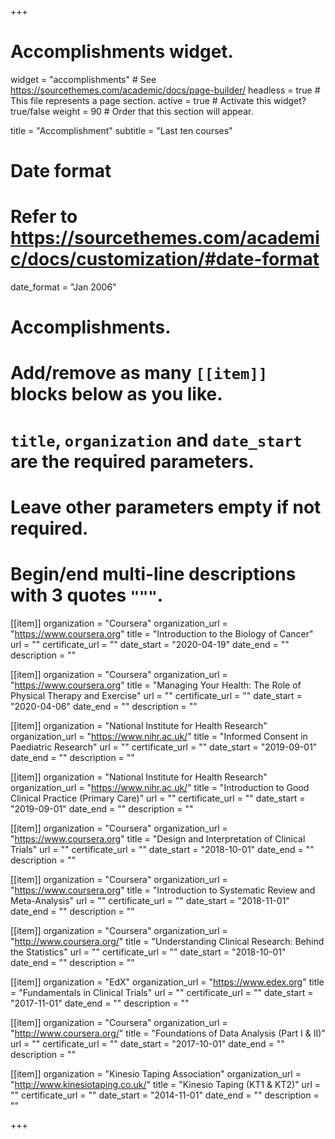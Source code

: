 +++
# Accomplishments widget.
widget = "accomplishments"  # See https://sourcethemes.com/academic/docs/page-builder/
headless = true  # This file represents a page section.
active = true  # Activate this widget? true/false
weight = 90  # Order that this section will appear.

title = "Accomplishment"
subtitle = "Last ten courses"

# Date format
#   Refer to https://sourcethemes.com/academic/docs/customization/#date-format
date_format = "Jan 2006"

# Accomplishments.
#   Add/remove as many `[[item]]` blocks below as you like.
#   `title`, `organization` and `date_start` are the required parameters.
#   Leave other parameters empty if not required.
#   Begin/end multi-line descriptions with 3 quotes `"""`.

[[item]]
  organization = "Coursera"
  organization_url = "https://www.coursera.org"
  title = "Introduction to the Biology of Cancer"
  url = ""
  certificate_url = ""
  date_start = "2020-04-19"
  date_end = ""
  description = ""

[[item]]
  organization = "Coursera"
  organization_url = "https://www.coursera.org"
  title = "Managing Your Health: The Role of Physical Therapy and Exercise"
  url = ""
  certificate_url = ""
  date_start = "2020-04-06"
  date_end = ""
  description = ""
  
  [[item]]
  organization = "National Institute for Health Research"
  organization_url = "https://www.nihr.ac.uk/"
  title = "Informed Consent in Paediatric Research"
  url = ""
  certificate_url = ""
  date_start = "2019-09-01"
  date_end = ""
  description = ""
  
  [[item]]
  organization = "National Institute for Health Research"
  organization_url = "https://www.nihr.ac.uk/"
  title = "Introduction to Good Clinical Practice (Primary Care)"
  url = ""
  certificate_url = ""
  date_start = "2019-09-01"
  date_end = ""
  description = ""
  
[[item]]
  organization = "Coursera"
  organization_url = "https://www.coursera.org"
  title = "Design and Interpretation of Clinical Trials"
  url = ""
  certificate_url = ""
  date_start = "2018-10-01"
  date_end = ""
  description = ""

[[item]]
  organization = "Coursera"
  organization_url = "https://www.coursera.org"
  title = "Introduction to Systematic Review and Meta-Analysis"
  url = ""
  certificate_url = ""
  date_start = "2018-11-01"
  date_end = ""
  description = ""

[[item]]
  organization = "Coursera"
  organization_url = "http://www.coursera.org/"
  title = "Understanding Clinical Research: Behind the Statistics"
  url = ""
  certificate_url = ""
  date_start = "2018-10-01"
  date_end = ""
  description = ""

[[item]]
  organization = "EdX"
  organization_url = "https://www.edex.org"
  title = "Fundamentals in Clinical Trials"
  url = ""
  certificate_url = ""
  date_start = "2017-11-01"
  date_end = ""
  description = ""
  
 [[item]]
  organization = "Coursera"
  organization_url = "http://www.coursera.org/"
  title = "Foundations of Data Analysis (Part I & II)"
  url = ""
  certificate_url = ""
  date_start = "2017-10-01"
  date_end = ""
  description = ""

[[item]]
  organization = "Kinesio Taping Association"
  organization_url = "http://www.kinesiotaping.co.uk/"
  title = "Kinesio Taping (KT1 & KT2)"
  url = ""
  certificate_url = ""
  date_start = "2014-11-01"
  date_end = ""
  description = ""

+++

